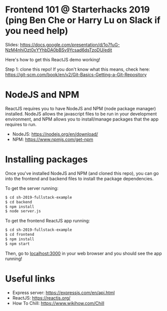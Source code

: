 # Frontend 101 @ Starterhacks 2019 (ping Ben Che or Harry Lu on Slack if you need help)

Slides: https://docs.google.com/presentation/d/1o7fuG-NzM4nhiOzt0xYYhbDA0bBSv9Ycsad6dsTzoDU/edit

Here's how to get this ReactJS demo working!

Step 1: clone this repo!
If you don't know what this means, check here: https://git-scm.com/book/en/v2/Git-Basics-Getting-a-Git-Repository


# NodeJS and NPM

ReactJS requires you to have NodeJS and NPM (node package manager) installed. NodeJS allows the javascript files to be run in your development environment, and NPM allows you to install/manage packages that the app requires to run.
  - NodeJS: https://nodejs.org/en/download/
  - NPM: https://www.npmjs.com/get-npm

# Installing packages 

Once you've installed NodeJS and NPM (and cloned this repo), you can go into the frontend and backend files to install the package dependencies.

To get the server running:

```sh
$ cd sh-2019-fullstack-example
$ cd backend
$ npm install
$ node server.js
```

To get the frontend ReactJS app running:

```sh
$ cd sh-2019-fullstack-example
$ cd frontend
$ npm install
$ npm start
```

Then, go to [localhost:3000](http://localhost:3000) in your web browser and you should see the app running!

# Useful links

- Express server: https://expressjs.com/en/api.html
- ReactJS: https://reactjs.org/
- How To Chill: https://www.wikihow.com/Chill
